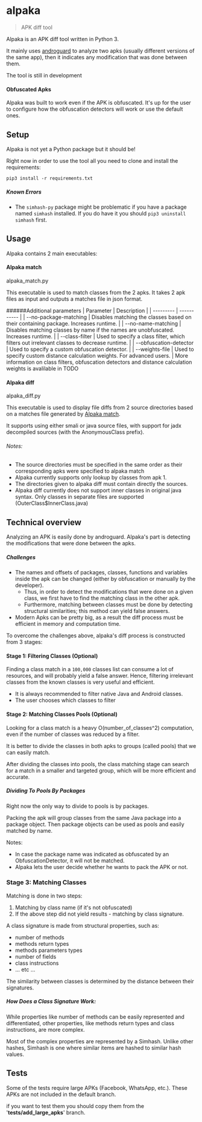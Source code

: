# alpaka

>APK diff tool

Alpaka is an APK diff tool written in Python 3.

It mainly uses [androguard](https://github.com/androguard) to analyze two apks (usually different versions of the same app), then it indicates any modification that was done between them.

The tool is still in development

#### Obfuscated Apks
Alpaka was built to work even if the APK is obfuscated.
It's up for the user to configure how the obfuscation detectors will work or use the default ones.

## Setup
Alpaka is not yet a Python package but it should be!

Right now in order to use the tool all you need to clone and install the requirements:

`pip3 install -r requirements.txt`

##### Known Errors
- The `simhash-py` package might be problematic if you have a package named `simhash` installed.
If you do have it you should `pip3 uninstall simhash` first.

## Usage
Alpaka contains 2 main executables:

#### Alpaka match
alpaka_match.py

This executable is used to match classes from the 2 apks.
It takes 2 apk files as input and outputs a matches file in json format.

######Additional parameters
| Parameter              | Description                                                                               |
| ---------              | -----------                                                                               |
| --no-package-matching  | Disables matching the classes based on their containing package. Increases runtime.       |
| --no-name-matching     | Disables matching classes by name if the names are unobfuscated. Increases runtime.       |
| --class-filter         | Used to specify a class filter, which filters out irrelevant classes to decrease runtime. |
| --obfuscation-detector | Used to specify a custom obfuscation detector.                                            |
| --weights-file         | Used to specify custom distance calculation weights. For advanced users.                  |
More information on class filters, obfuscation detectors and distance calculation weights is avalilable in TODO

#### Alpaka diff
alpaka_diff.py

This executable is used to display file diffs from 2 source directories based on a matches file generated by [Alpaka match](#alpaka-match).

It supports using either smali or java source files, with support for jadx decompiled sources (with the AnonymousClass prefix).

###### Notes:
- The source directories must be specified in the same order as their corresponding apks were specified to alpaka match
- Alpaka currently supports only lookup by classes from apk 1.
- The directories given to alpaka diff must contain directly the sources.
- Alpaka diff currently does not support inner classes in original java syntax.
  Only classes in separate files are supported (OuterClass$InnerClass.java)

## Technical overview

Analyzing an APK is easily done by androguard. Alpaka's part is detecting the modifications that were done between the apks.
##### Challenges

- The names and offsets of packages, classes, functions and variables inside the apk can be changed (either by obfuscation or manually by the developer).
    - Thus, in order to detect the modifications that were done on a given class, we first have to find the matching class in the other apk.
    - Furthermore, matching between classes must be done by detecting structural similarities; this method can yield false answers.
- Modern Apks can be pretty big, as a result the diff process must be efficient in memory and computation time.


To overcome the challenges above, alpaka's diff process is constructed from 3 stages:

#### Stage 1: Filtering Classes (Optional)
Finding a class match in a `100,000` classes list can consume a lot of resources, and will probably yield a false answer.
Hence, filtering irrelevant classes from the known classes is very useful and efficient.

- It is always recommended to filter native Java and Android classes.
- The user chooses which classes to filter

#### Stage 2: Matching Classes Pools (Optional)
Looking for a class match is a heavy O(number_of_classes^2) computation, even if the number of classes was reduced by a filter.

It is better to divide the classes in both apks to groups (called pools) that we can easily match.

After dividing the classes into pools, the class matching stage can search for a match in a smaller and targeted group, which will be more efficient and accurate.

##### Dividing To Pools By Packages
Right now the only way to divide to pools is by packages.

Packing the apk will group classes from the same Java package into a package object.
Then package objects can be used as pools and easily matched by name.

Notes:
- In case the package name was indicated as obfuscated by an ObfuscationDetector, it will not be matched. 
- Alpaka lets the user decide whether he wants to pack the APK or not.

### Stage 3: Matching Classes
Matching is done in two steps:
1. Matching by class name (if it's not obfuscated)
2. If the above step did not yield results - matching by class signature.

A class signature is made from structural properties, such as:
- number of methods
- methods return types
- methods parameters types
- number of fields
- class instructions
- ... etc ...

The similarity between classes is determined by the distance between their signatures.

##### How Does a Class Signature Work:
While properties like number of methods can be easily represented and differentiated, other properties, like methods return types and class instructions, are more complex.

Most of the complex properties are represented by a Simhash.
Unlike other hashes, Simhash is one where similar items are hashed to similar hash values.

## Tests
Some of the tests require large APKs (Facebook, WhatsApp, etc.). These APKs are not included in the default branch.

if you want to test them you should copy them from the '**tests/add_large_apks**' branch.